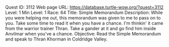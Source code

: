 Quest ID: 3112
Web page URL: https://database.turtle-wow.org/?quest=3112
Level: 1
Min Level: 1
Race: 64
Title: Simple Memorandum
Description: While you were helping me out, this memorandum was given to me to pass on to you. Take some time to read it when you have a chance. I'm thinkin' it came from the warrior trainer Thran. Take a gander at it and go find him inside Anvilmar when you've a chance.
Objective: Read the Simple Memorandum and speak to Thran Khorman in Coldridge Valley.
